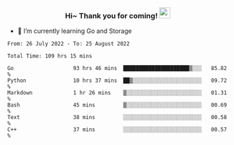 <h3 align="center">
    Hi~ Thank you for coming!
    <img src="https://media.giphy.com/media/hvRJCLFzcasrR4ia7z/giphy.gif" width="25px">
</h3>

<!--
**pineapple-man/pineapple-man** is a ✨ _special_ ✨ repository because its `README.md` (this file) appears on your GitHub profile.

Here are some ideas to get you started:
- 🔭 I’m currently working on ...
- 🤔 I’m looking for help with ...
- 💬 Ask me about ...
- 📫 How to reach me: ...
- 😄 Pronouns: ...
- ⚡ Fun fact: 
- 👯 I’m looking to collaborate on kubernetes
-->
- 🌱 I’m currently learning Go and Storage

<!--START_SECTION:waka-->

```text
From: 26 July 2022 - To: 25 August 2022

Total Time: 109 hrs 15 mins

Go                   93 hrs 46 mins  █████████████████████▒░░░   85.82 %
Python               10 hrs 37 mins  ██▒░░░░░░░░░░░░░░░░░░░░░░   09.72 %
Markdown             1 hr 26 mins    ▒░░░░░░░░░░░░░░░░░░░░░░░░   01.31 %
Bash                 45 mins         ▒░░░░░░░░░░░░░░░░░░░░░░░░   00.69 %
Text                 38 mins         ░░░░░░░░░░░░░░░░░░░░░░░░░   00.58 %
C++                  37 mins         ░░░░░░░░░░░░░░░░░░░░░░░░░   00.57 %
```

<!--END_SECTION:waka-->
